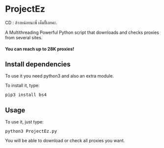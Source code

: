 # ProjectEz
CD : ล้างหน่อยนะพี่ เค็มปี๋เลยคะ.

A Multithreading Powerful Python script that downloads and checks proxies from several sites.

<h4>You can reach up to 28K proxies!</h4>

<h2>Install dependencies</h2>
To use it you need python3 and also an extra module.

To install it, type:
<pre>pip3 install bs4</pre>

<h2>Usage</h2>
To use it, just type:

<pre>python3 ProjectEz.py</pre>

You will be able to download or check all proxies you want.
